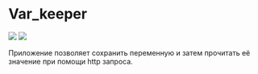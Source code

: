 # Var_keeper

![](https://github.com/ivanlisenko/var_keeper/actions/workflows/staging.yml/badge.svg) ![](https://img.shields.io/docker/v/ivanlisenko/var_keeper)

Приложение позволяет сохранить переменную и затем прочитать её значение при помощи http запроса.
